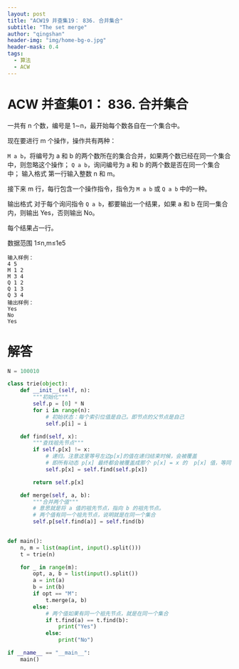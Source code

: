 ```yaml
---
layout: post
title: "ACW19 并查集19： 836. 合并集合"
subtitle: "The set merge"
author: "qingshan"
header-img: "img/home-bg-o.jpg"
header-mask: 0.4
tags:
  - 算法
  - ACW
---
```



# ACW 并查集01： 836. 合并集合
一共有 n 个数，编号是 1∼n，最开始每个数各自在一个集合中。

现在要进行 m 个操作，操作共有两种：

`M a b`，将编号为 a 和 b 的两个数所在的集合合并，如果两个数已经在同一个集合中，则忽略这个操作；
`Q a b`，询问编号为 a 和 b 的两个数是否在同一个集合中；
输入格式
第一行输入整数 n 和 m。

接下来 m 行，每行包含一个操作指令，指令为 `M a b` 或 `Q a b` 中的一种。

输出格式
对于每个询问指令 `Q a b`，都要输出一个结果，如果 a 和 b 在同一集合内，则输出 Yes，否则输出 No。

每个结果占一行。

数据范围
1≤n,m≤1e5
```
输入样例：
4 5
M 1 2
M 3 4
Q 1 2
Q 1 3
Q 3 4
输出样例：
Yes
No
Yes
```


# 解答
```python
N = 100010

class trie(object):
    def __init__(self, n):
        """初始化"""
        self.p = [0] * N
        for i in range(n):
            # 初始状态：每个索引位值是自己。即节点的父节点是自己
            self.p[i] = i

    def find(self, x):
        """查找祖先节点"""
        if self.p[x] != x:
            # 递归。注意这里等号左边p[x]的值在递归结束时候，会被覆盖
            # 即所有动态 p[x] 最终都会被覆盖成那个 p[x] = x 的  p[x] 值，等同 x
            self.p[x] = self.find(self.p[x])

        return self.p[x]

    def merge(self, a, b):
        """合并两个值"""
        # 意思就是将 a 值的祖先节点，指向 b 的祖先节点。
        # 两个值有同一个祖先节点，说明就是在同一个集合
        self.p[self.find(a)] = self.find(b)
        

def main():
    n, m = list(map(int, input().split()))
    t = trie(n)

    for _ in range(m):
        opt, a, b = list(input().split())
        a = int(a)
        b = int(b)
        if opt == "M":
            t.merge(a, b)
        else:
            # 两个值如果有同一个祖先节点，就是在同一个集合
            if t.find(a) == t.find(b):
                print("Yes")
            else:
                print("No")

if __name__ == "__main__":
    main()

```
